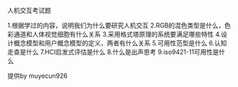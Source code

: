 人机交互考试题

1.根据学过的内容，说明我们为什么要研究人机交互
2.RGB的混色类型是什么，色彩通道和人体视觉细胞有什么关系
3.采用格式塔原理的系统要满足哪些特性
4.设计概念模型和用户概念模型的定义，两者有什么关系
5.可用性范型是什么
6.认知走查是什么
7.HCI启发式评估是什么
8.什么是出声思考
9.iso9421-11可用性是什么


提供by muyecun926
